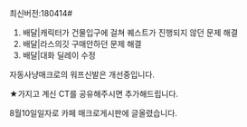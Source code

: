 최신버전:180414#
1. 배달|캐릭터가 건물입구에 걸쳐 퀘스트가 진행되지 않던 문제 해결
2. 배달|라스의깃 구매안하던 문제 해결
3. 배달|대화 딜레이 수정

자동사냥매크로의 워프신발은 개선중입니다.

★가지고 계신 CT를 공유해주시면 추가해드립니다.

8월10일일자로 카페 매크로게시판에 글올렸습니다.
